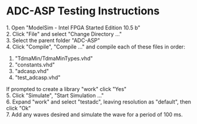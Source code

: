 <h1>ADC-ASP Testing Instructions </h1>
1. Open "ModelSim - Intel FPGA Started Edition 10.5 b"<br>
2. Click "File" and select "Change Directory ..."<br>
3. Select the parent folder "ADC-ASP"<br>
4. Click "Compile", "Compile ..." and compile each of these files in order:<br>

1. "TdmaMin/TdmaMinTypes.vhd"
2. "constants.vhd"
3. "adcasp.vhd"
4. "test_adcasp.vhd" <br>

If prompted to create a library "work" click "Yes"<br>
5. Click "Simulate", "Start Simulation ..." <br>
6. Expand "work" and select "testadc", leaving resolution as "default", then click "Ok"<br>
7. Add any waves desired and simulate the wave for a period of 100 ms.
